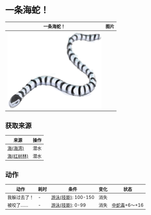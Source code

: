 # 一条海蛇！  
>   
  
  一条海蛇！  |   图片   
 ----  |  ----:   
   |  <img decoding="async" src="Sprite/SeaKrait.png" href="a.md" style="max-width:300px;max-height:300px;">   
  
## 获取来源  
来源  |  操作  
----  |  ----  
[海(海湾)](Sea_Bay.md)  |  潜水  
[海(红树林)](Sea_Mangroves.md)  |  潜水  
## 动作  
动作  |  耗时  |  条件  |  变化  |  状态  
----  |  ----  |  ----  |  ----  |  ----  
我躲过去了！<br>  |  -  |  [游泳(技能)](Skill_Swimming.md): 100-150  |  消失  |    
被咬了……<br>  |  -  |  [游泳(技能)](Skill_Swimming.md): 0-99  |  消失  |  [中蛇毒](VenomKraitInjector.md)+6～+16  
